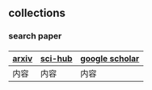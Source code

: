 ## collections

### search paper
#### 
#### 
#### 

| [arxiv](https://arxiv.org/) | [sci-hub](https://sci-hub.shop/) | [google scholar](https://ac.scmor.com/) |
| ------ | ------ | ------ |
| 内容 | 内容 |内容 |


